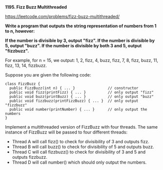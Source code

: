 **1195. Fizz Buzz Multithreaded**

https://leetcode.com/problems/fizz-buzz-multithreaded/


**Write a program that outputs the string representation of numbers from 1 to n, however:**

**If the number is divisible by 3, output "fizz".
If the number is divisible by 5, output "buzz".
If the number is divisible by both 3 and 5, output "fizzbuzz".**

For example, for n = 15, we output: 1, 2, fizz, 4, buzz, fizz, 7, 8, fizz, buzz, 11, fizz, 13, 14, fizzbuzz.

Suppose you are given the following code:

    class FizzBuzz {
      public FizzBuzz(int n) { ... }               // constructor
      public void fizz(printFizz) { ... }          // only output "fizz"
      public void buzz(printBuzz) { ... }          // only output "buzz"
      public void fizzbuzz(printFizzBuzz) { ... }  // only output "fizzbuzz"
      public void number(printNumber) { ... }      // only output the numbers
    }
    
Implement a multithreaded version of FizzBuzz with four threads. The same instance of FizzBuzz will be passed to four different threads:

- Thread A will call fizz() to check for divisibility of 3 and outputs fizz.
- Thread B will call buzz() to check for divisibility of 5 and outputs buzz.
- Thread C will call fizzbuzz() to check for divisibility of 3 and 5 and outputs fizzbuzz.
- Thread D will call number() which should only output the numbers.